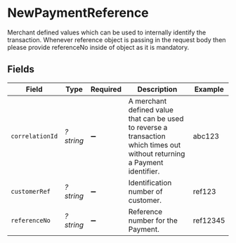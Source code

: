 # NewPaymentReference

Merchant defined values which can be used to internally identify the transaction. Whenever reference object is passing in the request body then please provide referenceNo inside of object as it is mandatory.


## Fields

| Field                                                                                                                      | Type                                                                                                                       | Required                                                                                                                   | Description                                                                                                                | Example                                                                                                                    |
| -------------------------------------------------------------------------------------------------------------------------- | -------------------------------------------------------------------------------------------------------------------------- | -------------------------------------------------------------------------------------------------------------------------- | -------------------------------------------------------------------------------------------------------------------------- | -------------------------------------------------------------------------------------------------------------------------- |
| `correlationId`                                                                                                            | *?string*                                                                                                                  | :heavy_minus_sign:                                                                                                         | A merchant defined value that can be used to reverse a transaction which times out without returning a Payment identifier. | abc123                                                                                                                     |
| `customerRef`                                                                                                              | *?string*                                                                                                                  | :heavy_minus_sign:                                                                                                         | Identification number of customer.                                                                                         | ref123                                                                                                                     |
| `referenceNo`                                                                                                              | *?string*                                                                                                                  | :heavy_minus_sign:                                                                                                         | Reference number for the Payment.                                                                                          | ref12345                                                                                                                   |